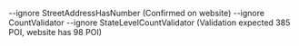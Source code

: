--ignore StreetAddressHasNumber (Confirmed on website)
--ignore CountValidator --ignore StateLevelCountValidator (Validation expected 385 POI, website has 98 POI)
